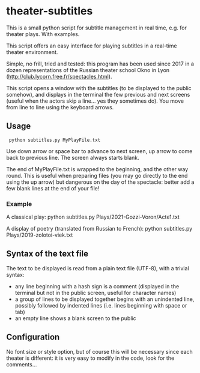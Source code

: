 # theater-subtitles
This is a small python script for subtitle management in real time, e.g. for theater plays. With examples.

This script offers an easy interface for playing subtitles in a real-time theater environment.

Simple, no frill, tried and tested: this program has been used since 2017 in a dozen representations of the Russian theater school Okno in Lyon (http://club.lycorn.free.fr/spectacles.html).

This script opens a window with the subtitles (to be displayed to the public somehow), and displays in the terminal the few previous and next screens (useful when the actors skip a line... yes they sometimes do). You move from line to line using the keyboard arrows.

## Usage

	 python subtitles.py MyPlayFile.txt

Use down arrow or space bar to advance to next screen, up arrow to come back to previous line.
The screen always starts blank.

The end of MyPlayFile.txt is wrapped to the beginning, and the other way round.
This is useful when preparing files (you may go directly to the end using the up arrow) but dangerous on the day of the spectacle: better add a few blank lines at the end of your file!  

### Example

A classical play: 
		python subtitles.py Plays/2021-Gozzi-Voron/Acte1.txt 

A display of poetry (translated from Russian to French):
		python subtitles.py Plays/2019-zolotoi-viek.txt


## Syntax of the text file 
The text to be displayed is read from a plain text file (UTF-8), with a trivial syntax:

- any line beginning with a hash sign is a comment (displayed in the terminal but not in the public screen, useful for character names)
- a group of lines to be displayed together begins with an unindented line, possibly followed by indented lines (i.e. lines beginning with space or tab)
- an empty line shows a blank screen to the public

## Configuration
No font size or style option, but of course this will be necessary since each theater is different: it is very easy to modify in the code, look for the comments...


